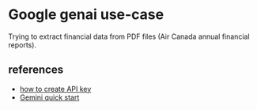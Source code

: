 # Google genai use-case
Trying to extract financial data from PDF files (Air Canada annual financial reports).


## references
- [how to create API key](https://aistudio.google.com/api-keys)
- [Gemini quick start](https://ai.google.dev/gemini-api/docs/quickstart)
